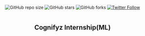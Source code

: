  <div align="center">
  
  ![GitHub repo size](https://img.shields.io/github/repo-size/sundramsharma1/Cognifyz-Internship)
  ![GitHub stars](https://img.shields.io/github/stars/sundramsharma1/Cognifyz-Internship?style=social)
  ![GitHub forks](https://img.shields.io/github/forks/sundramsharma1/Cognifyz-Internship?style=social)
[![Twitter Follow](https://img.shields.io/twitter/follow/StarkSundram?style=social)](https://twitter.com/intent/follow?screen_name=StarkSundram)
<br />
<br />

 <h2 align="center"> Cognifyz Internship(ML) </h2>
   
</div>
<br />
